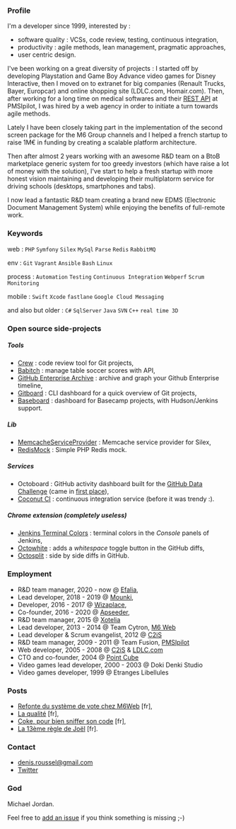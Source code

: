 ### Profile

I'm a developer since 1999, interested by :

* software quality : VCSs, code review, testing, continuous integration,
* productivity : agile methods, lean management, pragmatic approaches,
* user centric design.

I've been working on a great diversity of projects : I started off by developing Playstation and Game Boy Advance video games for Disney Interactive, then I moved on to extranet for big companies (Renault Trucks, Bayer, Europcar) and online shopping site (LDLC.com, Homair.com). Then, after working for a long time on medical softwares and their [REST API](http://pmsipilot.github.io/API/documentation.html) at PMSIpilot, I was hired by a web agency in order to initiate a turn towards agile methods.

Lately I have been closely taking part in the implementation of the second screen package for the M6 Group channels and I helped a french startup to raise 1M€ in funding by creating a scalable platform architecture.

Then after almost 2 years working with an awesome R&D team on a BtoB marketplace generic system for too greedy investors (which have raise a lot of money with the solution), I've start to help a fresh startup with more honest vision maintaining and developing their multiplatorm service for driving schools (desktops, smartphones and tabs).

I now lead a fantastic R&D team creating a brand new EDMS (Electronic Document Management System) while enjoying the benefits of full-remote work.

### Keywords

web : `PHP` `Symfony` `Silex` `MySql` `Parse` `Redis` `RabbitMQ`

env : `Git` `Vagrant` `Ansible` `Bash` `Linux`

process : `Automation` `Testing` `Continuous Integration` `Webperf` `Scrum` `Monitoring`

mobile : `Swift` `Xcode` `fastlane` `Google Cloud Messaging`

and also but older : `C#` `SqlServer` `Java` `SVN` `C++` `real time 3D`

### Open source side-projects

##### Tools

* [Crew](http://crew-cr.github.io/Crew) : code review tool for Git projects,
* [Babitch](https://github.com/M6Web/Babitch) : manage table soccer scores with API,
* [GitHub Enterprise Archive](http://tech.m6web.fr/GitHubEnterpriseArchive/) : archive and graph your Github Enterprise timeline,
* [Gitboard](http://kuikui.github.com/Gitboard) : CLI dashboard for a quick overview of Git projects,
* [Baseboard](http://kuikui.github.com/Baseboard) : dashboard for Basecamp projects, with Hudson/Jenkins support.

##### Lib

* [MemcacheServiceProvider](https://github.com/KuiKui/MemcacheServiceProvider) : Memcache service provider for Silex,
* [RedisMock](https://github.com/M6Web/RedisMock) : Simple PHP Redis mock.

##### Services

* Octoboard : GitHub activity dashboard built for the [GitHub Data Challenge](https://github.com/blog/1118-the-github-data-challenge) (came in [first place](https://github.com/blog/1162-github-data-challenge-winners)),
* [Coconut CI](http://vimeo.com/47611483) : continuous integration service (before it was trendy :).

##### Chrome extension (completely useless)

* [Jenkins Terminal Colors](https://chrome.google.com/webstore/detail/jenkins-terminal-colors/njhooapdhhjehkemlbobcdenmdbiooml) : terminal colors in the *Console* panels of Jenkins,
* [Octowhite](https://github.com/KuiKui/Octowhite) : adds a *whitespace* toggle button in the GitHub diffs,
* [Octosplit](https://github.com/KuiKui/Octosplit) : side by side diffs in GitHub.

### Employment

* R&D team manager, 2020 - now @ [Efalia](https://www.efalia.com/),
* Lead developer, 2018 - 2019 @ [Mounki](https://mounki.fr/),
* Developer, 2016 - 2017 @ [Wizaplace](http://tech.wizaplace.com/),
* Co-founder, 2016 - 2020 @ [Apseeder](http://apseeder.com/),
* R&D team manager, 2015 @ [Xotelia](http://techos.xotelia.com/)
* Lead developer, 2013 - 2014 @ Team Cytron, [M6 Web](http://tech.m6web.fr)
* Lead developer & Scrum evangelist, 2012 @ [C2iS](http://www.acti.fr)
* R&D team manager, 2009 - 2011 @ Team Fusion, [PMSIpilot](http://www.pmsipilot.com)
* Web developer, 2005 - 2008 @ [C2iS](http://www.acti.fr) & [LDLC.com](http://www.ldlc.com)
* CTO and co-founder, 2004 @ [Point Cube](http://www.pointcube.fr)
* Video games lead developer, 2000 - 2003 @ Doki Denki Studio
* Video games developer, 1999 @ Etranges Libellules

### Posts

* [Refonte du système de vote chez M6Web](http://tech.m6web.fr/refonte-de-notre-systeme-de-vote/) [fr],
* [La qualité](https://github.com/KuiKui/Blog/blob/master/posts/2012-02-08_La-qualite.md#la-qualité) [fr],
* [Coke, pour bien sniffer son code](http://tech.m6web.fr/coke-pour-bien-sniffer-son-code) [fr],
* [La 13ème règle de Joël](https://github.com/KuiKui/Blog/blob/master/posts/2017-01-02_La-13eme-regle-de-Joel.md#la-13%C3%A8me-r%C3%A8gle-de-joel) [fr].

### Contact

* denis.roussel@gmail.com
* [Twitter](https://twitter.com/dondouny)

### God

Michael Jordan.

Feel free to [add an issue](https://github.com/KuiKui/Profile/issues) if you think something is missing ;-)
